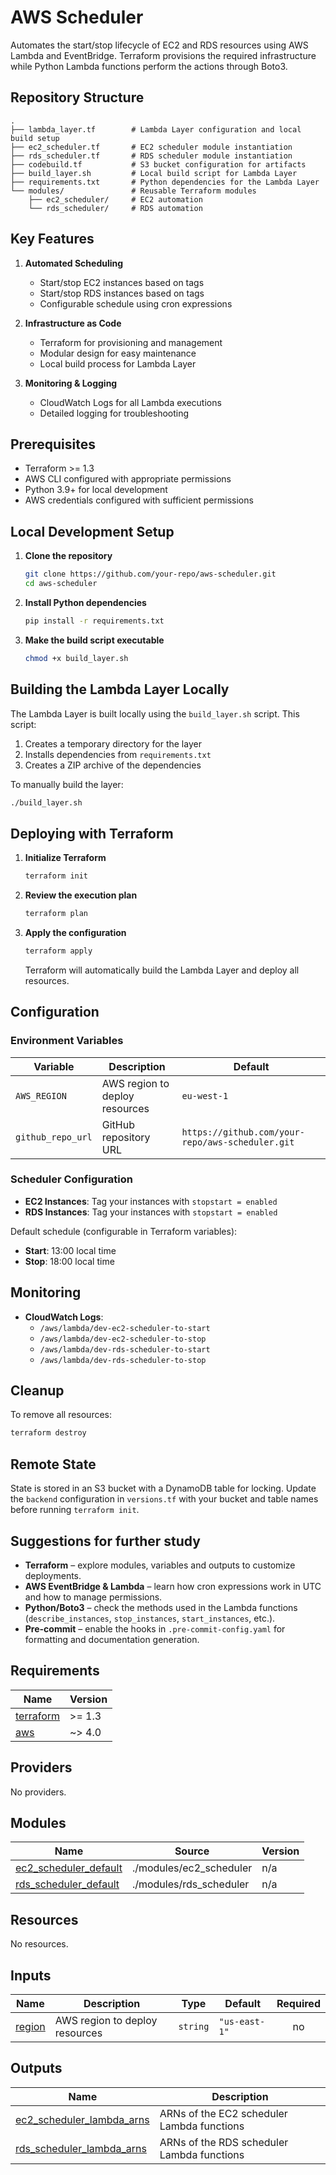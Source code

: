 # AWS Scheduler

Automates the start/stop lifecycle of EC2 and RDS resources using AWS Lambda and EventBridge. Terraform provisions the required infrastructure while Python Lambda functions perform the actions through Boto3.

## Repository Structure

```
.
├── lambda_layer.tf        # Lambda Layer configuration and local build setup
├── ec2_scheduler.tf       # EC2 scheduler module instantiation
├── rds_scheduler.tf       # RDS scheduler module instantiation
├── codebuild.tf           # S3 bucket configuration for artifacts
├── build_layer.sh         # Local build script for Lambda Layer
├── requirements.txt       # Python dependencies for the Lambda Layer
└── modules/               # Reusable Terraform modules
    ├── ec2_scheduler/     # EC2 automation
    └── rds_scheduler/     # RDS automation
```

## Key Features

1. **Automated Scheduling**
   - Start/stop EC2 instances based on tags
   - Start/stop RDS instances based on tags
   - Configurable schedule using cron expressions

2. **Infrastructure as Code**
   - Terraform for provisioning and management
   - Modular design for easy maintenance
   - Local build process for Lambda Layer

3. **Monitoring & Logging**
   - CloudWatch Logs for all Lambda executions
   - Detailed logging for troubleshooting

## Prerequisites

- Terraform >= 1.3
- AWS CLI configured with appropriate permissions
- Python 3.9+ for local development
- AWS credentials configured with sufficient permissions

## Local Development Setup

1. **Clone the repository**
   ```bash
   git clone https://github.com/your-repo/aws-scheduler.git
   cd aws-scheduler
   ```

2. **Install Python dependencies**
   ```bash
   pip install -r requirements.txt
   ```

3. **Make the build script executable**
   ```bash
   chmod +x build_layer.sh
   ```

## Building the Lambda Layer Locally

The Lambda Layer is built locally using the `build_layer.sh` script. This script:

1. Creates a temporary directory for the layer
2. Installs dependencies from `requirements.txt`
3. Creates a ZIP archive of the dependencies

To manually build the layer:

```bash
./build_layer.sh
```

## Deploying with Terraform

1. **Initialize Terraform**
   ```bash
   terraform init
   ```

2. **Review the execution plan**
   ```bash
   terraform plan
   ```

3. **Apply the configuration**
   ```bash
   terraform apply
   ```

   Terraform will automatically build the Lambda Layer and deploy all resources.

## Configuration

### Environment Variables

| Variable | Description | Default |
|----------|-------------|---------|
| `AWS_REGION` | AWS region to deploy resources | `eu-west-1` |
| `github_repo_url` | GitHub repository URL | `https://github.com/your-repo/aws-scheduler.git` |

### Scheduler Configuration

- **EC2 Instances**: Tag your instances with `stopstart = enabled`
- **RDS Instances**: Tag your instances with `stopstart = enabled`

Default schedule (configurable in Terraform variables):
- **Start**: 13:00 local time
- **Stop**: 18:00 local time

## Monitoring

- **CloudWatch Logs**:
  - `/aws/lambda/dev-ec2-scheduler-to-start`
  - `/aws/lambda/dev-ec2-scheduler-to-stop`
  - `/aws/lambda/dev-rds-scheduler-to-start`
  - `/aws/lambda/dev-rds-scheduler-to-stop`

## Cleanup

To remove all resources:

```bash
terraform destroy
```

## Remote State

State is stored in an S3 bucket with a DynamoDB table for locking. Update the `backend` configuration in `versions.tf` with your bucket and table names before running `terraform init`.

## Suggestions for further study

- **Terraform** – explore modules, variables and outputs to customize deployments.
- **AWS EventBridge & Lambda** – learn how cron expressions work in UTC and how to manage permissions.
- **Python/Boto3** – check the methods used in the Lambda functions (`describe_instances`, `stop_instances`, `start_instances`, etc.).
- **Pre-commit** – enable the hooks in `.pre-commit-config.yaml` for formatting and documentation generation.

<!-- BEGIN_TF_DOCS -->
## Requirements

| Name | Version |
|------|---------|
| <a name="requirement_terraform"></a> [terraform](#requirement_terraform) | >= 1.3 |
| <a name="requirement_aws"></a> [aws](#requirement_aws) | ~> 4.0 |

## Providers

No providers.

## Modules

| Name | Source | Version |
|------|--------|---------|
| <a name="module_ec2_scheduler_default"></a> [ec2_scheduler_default](#module_ec2_scheduler_default) | ./modules/ec2_scheduler | n/a |
| <a name="module_rds_scheduler_default"></a> [rds_scheduler_default](#module_rds_scheduler_default) | ./modules/rds_scheduler | n/a |

## Resources

No resources.

## Inputs

| Name | Description | Type | Default | Required |
|------|-------------|------|---------|:--------:|
| <a name="input_region"></a> [region](#input_region) | AWS region to deploy resources | `string` | `"us-east-1"` | no |

## Outputs

| Name | Description |
|------|-------------|
| <a name="output_ec2_scheduler_lambda_arns"></a> [ec2_scheduler_lambda_arns](#output_ec2_scheduler_lambda_arns) | ARNs of the EC2 scheduler Lambda functions |
| <a name="output_rds_scheduler_lambda_arns"></a> [rds_scheduler_lambda_arns](#output_rds_scheduler_lambda_arns) | ARNs of the RDS scheduler Lambda functions |
<!-- END_TF_DOCS -->
